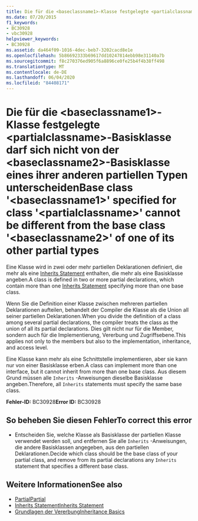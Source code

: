 ```yaml
---
title: Die für die <baseclassname1>-Klasse festgelegte <partialclassname>-Basisklasse darf sich nicht von der <baseclassname2>-Basisklasse eines ihrer anderen partiellen Typen unterscheiden
ms.date: 07/20/2015
f1_keywords:
- BC30928
- vbc30928
helpviewer_keywords:
- BC30928
ms.assetid: da464f09-1016-4dec-beb7-3202cacd8e1e
ms.openlocfilehash: 5b86692333b69617dd10247814ebb98e31140a7b
ms.sourcegitcommit: f8c270376ed905f6a8896ce0fe25b4f4b38ff498
ms.translationtype: MT
ms.contentlocale: de-DE
ms.lasthandoff: 06/04/2020
ms.locfileid: "84408171"
---
```

# <a name="base-class-baseclassname1-specified-for-class-partialclassname-cannot-be-different-from-the-base-class-baseclassname2-of-one-of-its-other-partial-types"></a><span data-ttu-id="d5618-102">Die für die \<baseclassname1>-Klasse festgelegte \<partialclassname>-Basisklasse darf sich nicht von der \<baseclassname2>-Basisklasse eines ihrer anderen partiellen Typen unterscheiden</span><span class="sxs-lookup"><span data-stu-id="d5618-102">Base class '\<baseclassname1>' specified for class '\<partialclassname>' cannot be different from the base class '\<baseclassname2>' of one of its other partial types</span></span>
<span data-ttu-id="d5618-103">Eine Klasse wird in zwei oder mehr partiellen Deklarationen definiert, die mehr als eine [Inherits Statement](../language-reference/statements/inherits-statement.md) enthalten, die mehr als eine Basisklasse angeben.</span><span class="sxs-lookup"><span data-stu-id="d5618-103">A class is defined in two or more partial declarations, which contain more than one [Inherits Statement](../language-reference/statements/inherits-statement.md) specifying more than one base class.</span></span>  
  
 <span data-ttu-id="d5618-104">Wenn Sie die Definition einer Klasse zwischen mehreren partiellen Deklarationen aufteilen, behandelt der Compiler die Klasse als die Union all seiner partiellen Deklarationen.</span><span class="sxs-lookup"><span data-stu-id="d5618-104">When you divide the definition of a class among several partial declarations, the compiler treats the class as the union of all its partial declarations.</span></span> <span data-ttu-id="d5618-105">Dies gilt nicht nur für die Member, sondern auch für die Implementierung, Vererbung und Zugriffsebene.</span><span class="sxs-lookup"><span data-stu-id="d5618-105">This applies not only to the members but also to the implementation, inheritance, and access level.</span></span>  
  
 <span data-ttu-id="d5618-106">Eine Klasse kann mehr als eine Schnittstelle implementieren, aber sie kann nur von einer Basisklasse erben.</span><span class="sxs-lookup"><span data-stu-id="d5618-106">A class can implement more than one interface, but it cannot inherit from more than one base class.</span></span> <span data-ttu-id="d5618-107">Aus diesem Grund müssen alle `Inherits` -Anweisungen dieselbe Basisklasse angeben.</span><span class="sxs-lookup"><span data-stu-id="d5618-107">Therefore, all `Inherits` statements must specify the same base class.</span></span>  
  
 <span data-ttu-id="d5618-108">**Fehler-ID:** BC30928</span><span class="sxs-lookup"><span data-stu-id="d5618-108">**Error ID:** BC30928</span></span>  
  
## <a name="to-correct-this-error"></a><span data-ttu-id="d5618-109">So beheben Sie diesen Fehler</span><span class="sxs-lookup"><span data-stu-id="d5618-109">To correct this error</span></span>  
  
- <span data-ttu-id="d5618-110">Entscheiden Sie, welche Klasse als Basisklasse der partiellen Klasse verwendet werden soll, und entfernen Sie alle `Inherits` -Anweisungen, die andere Basisklassen angegeben, aus den partiellen Deklarationen.</span><span class="sxs-lookup"><span data-stu-id="d5618-110">Decide which class should be the base class of your partial class, and remove from its partial declarations any `Inherits` statement that specifies a different base class.</span></span>  
  
## <a name="see-also"></a><span data-ttu-id="d5618-111">Weitere Informationen</span><span class="sxs-lookup"><span data-stu-id="d5618-111">See also</span></span>

- [<span data-ttu-id="d5618-112">Partial</span><span class="sxs-lookup"><span data-stu-id="d5618-112">Partial</span></span>](../language-reference/modifiers/partial.md)
- [<span data-ttu-id="d5618-113">Inherits Statement</span><span class="sxs-lookup"><span data-stu-id="d5618-113">Inherits Statement</span></span>](../language-reference/statements/inherits-statement.md)
- [<span data-ttu-id="d5618-114">Grundlagen der Vererbung</span><span class="sxs-lookup"><span data-stu-id="d5618-114">Inheritance Basics</span></span>](../programming-guide/language-features/objects-and-classes/inheritance-basics.md)
